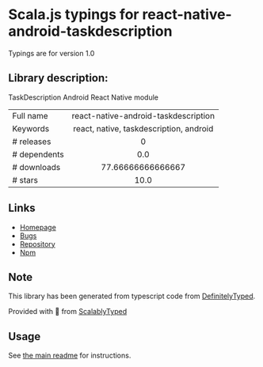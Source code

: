 
# Scala.js typings for react-native-android-taskdescription

Typings are for version 1.0

## Library description:
TaskDescription Android React Native module

|                    |                 |
| ------------------ | :-------------: |
| Full name          | react-native-android-taskdescription |
| Keywords           | react, native, taskdescription, android |
| # releases         | 0 |
| # dependents       | 0.0 |
| # downloads        | 77.66666666666667 |
| # stars            | 10.0 |

## Links
- [Homepage](https://github.com/jwarby/react-native-android-taskdescription#readme)
- [Bugs](https://github.com/jwarby/react-native-android-taskdescription/issues)
- [Repository](https://github.com/jwarby/react-native-android-taskdescription)
- [Npm](https://www.npmjs.com/package/react-native-android-taskdescription)
    


## Note
This library has been generated from typescript code from [DefinitelyTyped](https://definitelytyped.org).

Provided with :purple_heart: from [ScalablyTyped](https://github.com/oyvindberg/ScalablyTyped)

## Usage
See [the main readme](../../readme.md) for instructions.



